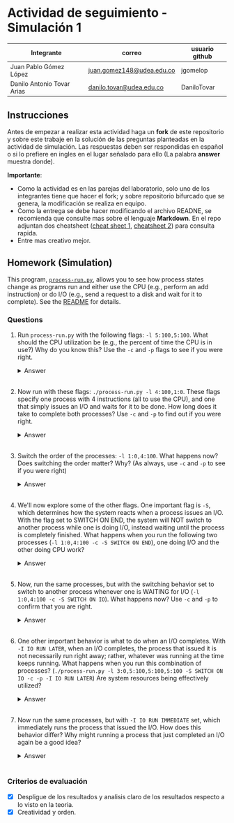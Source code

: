 # Actividad de seguimiento - Simulación 1

|Integrante|correo|usuario github|
|---|---|---|
|Juan Pablo Gómez López|juan.gomez148@udea.edu.co|jgomelop|
|Danilo Antonio Tovar Arias|danilo.tovar@udea.edu.co|DaniloTovar|

## Instrucciones

Antes de empezar a realizar esta actividad haga un **fork** de este repositorio y sobre este trabaje en la solución de las preguntas planteadas en la actividad de simulación. Las respuestas deben ser respondidas en español o si lo prefiere en ingles en el lugar señalado para ello (La palabra **answer** muestra donde).

**Importante**:
* Como la actividad es en las parejas del laboratorio, solo uno de los integrantes tiene que hacer el fork; y sobre repositorio bifurcado que se genera, la modificación se realiza en equipo.
* Como la entrega se debe hacer modificando el archivo READNE, se recomienda que consulte mas sobre el lenguaje **Markdown**. En el repo adjuntan dos cheatsheet ([cheat sheet 1](Markdown_Cheat_Sheet.pdf), [cheatsheet 2](markdown-cheatsheet.pdf)) para consulta rapida.
* Entre mas creativo mejor.

## Homework (Simulation)

This program, [`process-run.py`](process-run.py), allows you to see how process states change as programs run and either use the CPU (e.g., perform an add instruction) or do I/O (e.g., send a request to a disk and wait for it to complete). See the [README](https://github.com/remzi-arpacidusseau/ostep-homework/blob/master/cpu-intro/README.md) for details.

### Questions

1. Run `process-run.py` with the following flags: `-l 5:100,5:100`. What should the CPU utilization be (e.g., the percent of time the CPU is in use?) Why do you know this? Use the `-c` and `-p` flags to see if you were right.
   
   <details>
   <summary>Answer</summary>
      
   ![image1](https://github.com/user-attachments/assets/3050d571-21bc-4594-a599-da7455059d0b)
      
   De acuerdo a las imagen resultante anterior se concluye que la CPU debería estar en uso el 100% del tiempo, tal que el 50% del tiempo se ocupa en el proceso 1 y el otro 50% en el proceso 2. Debido a que no existe ningun proceso de entrada y/o salida para ninguno de los 2 procesos. Lo anterior se verifica con la siguiente imagen:
   
   ![image2](https://github.com/user-attachments/assets/a149496b-df1e-4cfd-a773-9dcf3fd648e1)
   
   </details>
   <br>

2. Now run with these flags: `./process-run.py -l 4:100,1:0`. These flags specify one process with 4 instructions (all to use the CPU), and one that simply issues an I/O and waits for it to be done. How long does it take to complete both processes? Use `-c` and `-p` to find out if you were right. 
   
   <details>
   <summary>Answer</summary>
      
   ![image3](https://github.com/user-attachments/assets/e08ca559-5599-4f69-b420-a5e06d14986a)
      
   De acuerdo al resultado obtenido, se utilizan 4 momentos necesarios para completar las 4 instrucciones establecidas por el proceso 1, mientras que para el proceso de I/O será necesario un momento para iniciar la actividad de I/O y adicionalmente, se utilizara el tiempo necesario para completar la actividad de I/O. Como se puede observar en la siguiente imagen:
   
   ![image4](https://github.com/user-attachments/assets/e2260ad5-c577-428f-a328-1ee2944a693b)
   
   </details>
   <br>

3. Switch the order of the processes: `-l 1:0,4:100`. What happens now? Does switching the order matter? Why? (As always, use `-c` and `-p` to see if you were right)
   
   <details>
   <summary>Answer</summary>
      
   ![image5](https://github.com/user-attachments/assets/4d1547f7-5744-4d97-b72c-f166fd4df77d)
   
   A diferencia del punto anterior, ahora primero se inicia el proceso de I/O primero, permitiendo que se aproveche de manera mas optima los tiempos, debido a que se utiliza un momento de la CPU para iniciar la actividad de I/O, y mientras se completa esa actividad la CPU se utiliza en los 4 momentos necesarios para completar las 4 instrucciones establecidas por el otro proceso, reduciendo el tiempo total necesario para completar ambos proceso. Como se observa en la siguiente imagen:
   
   ![image6](https://github.com/user-attachments/assets/c3cec118-b995-461f-a9ca-83dfea28152c)
   
   </details>
   <br>

4. We'll now explore some of the other flags. One important flag is `-S`, which determines how the system reacts when a process issues an I/O. With the flag set to SWITCH ON END, the system will NOT switch to another process while one is doing I/O, instead waiting until the process is completely finished. What happens when you run the following two processes (`-l 1:0,4:100 -c -S SWITCH ON END`), one doing I/O and the other doing CPU work?
   
   <details>
   <summary>Answer</summary>   
      
   En este caso, a pesar de que la actividad de I/O se inicia primero, debido al nuevo flag, se debe esperar a que finalice dicha actividad antes de iniciar el otro proceso. Como se muestra en la imagen:
      
   ![image7](https://github.com/user-attachments/assets/ae719445-6304-4515-9fbe-cf9998da9155)
   
   </details>
   <br>

5. Now, run the same processes, but with the switching behavior set to switch to another process whenever one is WAITING for I/O (`-l 1:0,4:100 -c -S SWITCH ON IO`). What happens now? Use `-c` and `-p` to confirm that you are right.
   
   <details>
   <summary>Answer</summary>
   Cuando se hace la llamada a I/O, el proceso entra en estado BLOCKED, e <em>inmediatamente comienza a ejecutarse el otro proceso</em> PID: 1, que estaba READY. Es importante anotar que en este caso el proceso PID: 1 termina antes de que la llamada I/O se complete, por lo que este último proceso permanece en estado BLOCKED un tiempo más, hasta que finaliza.

   ![image8](./figs/5.png)
   </details>
   <br>

6. One other important behavior is what to do when an I/O completes. With `-I IO RUN LATER`, when an I/O completes, the process that issued it is not necessarily run right away; rather, whatever was running at the time keeps running. What happens when you run this combination of processes? (`./process-run.py -l 3:0,5:100,5:100,5:100 -S SWITCH ON IO -c -p -I IO RUN LATER`) Are system resources being effectively utilized?
   
   <details>
   <summary>Answer</summary>
   Primero hace una llamada I/O, bloqueando ese proceso, luego cambia al siguiente proceso de CPU, pero cuando termina el llamado a I/O, no se regresa, y continua ejecutando los demás procesos de CPU, dejando 10 tiempos al recurso de I/O en espera. Este no es un uso eficiente de los recursos.

   ![image9](./figs/6.png)

   </details>
   <br>

7. Now run the same processes, but with `-I IO RUN IMMEDIATE` set, which immediately runs the process that issued the I/O. How does this behavior differ? Why might running a process that just completed an I/O again be a good idea?
   
   <details>
   <summary>Answer</summary>
   En comparación con el caso anterior, al finalizar una llamada de I/O se comienza a ejecutar la siguiente llamada de I/O y no se espera a que terminen los demás procesos de CPU primero. Se observa la reducción en 10 tiempos, mejorando la eficiencia. Por lo tanto, es buena idea regresar a la siguiente llamada de I/O luego de terminar una llamada de I/O debido a que este tipo de llamadas entran en estado BLOCKED, y permiten ejecutar procesos de CPU mientras tanto.

   ![image10](./figs/7.png)

   A continuación se muestra el mismo caso, pero con valores distintos para las llamadas en CPU. Se puede observar cómo se interrumpe un proceso de CPU para comenzar una llamada de I/O y luego regresar al proceso en ejecución.

   ![image11](./figs/7_1.png)
   </details>
   <br>


### Criterios de evaluación
- [x] Despligue de los resultados y analisis claro de los resultados respecto a lo visto en la teoria.
- [x] Creatividad y orden.
